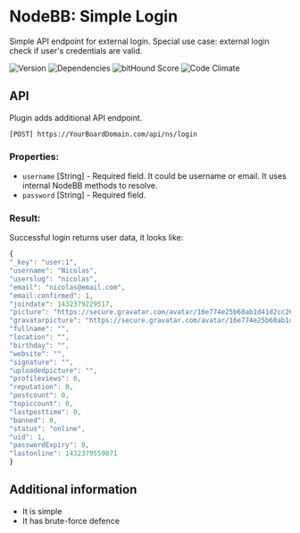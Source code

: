 # NodeBB: Simple Login

Simple API endpoint for external login. Special use case: external login check if user's credentials are valid.

![Version](https://img.shields.io/npm/v/nodebb-plugin-ns-login.svg)
![Dependencies](https://david-dm.org/NicolasSiver/nodebb-plugin-ns-login.svg)
![bitHound Score](https://www.bithound.io/github/NicolasSiver/nodebb-plugin-ns-login/badges/score.svg)
![Code Climate](https://img.shields.io/codeclimate/github/NicolasSiver/nodebb-plugin-ns-login.svg)

## API

Plugin adds additional API endpoint.

    [POST] https://YourBoardDomain.com/api/ns/login
    
### Properties:

- `username` [String] - Required field. It could be username or email. It uses internal NodeBB methods to resolve.
- `password` [String] - Required field.

### Result:

Successful login returns user data, it looks like:

```js
{
"_key": "user:1",
"username": "Nicolas",
"userslug": "nicolas",
"email": "nicolas@email.com",
"email:confirmed": 1,
"joindate": 1432379229517,
"picture": "https://secure.gravatar.com/avatar/16e774e25b68ab1d41d2cc269a29983a?size=128&default=identicon&rating=pg",
"gravatarpicture": "https://secure.gravatar.com/avatar/16e774e25b68ab1d41d2cc269a29983a?size=128&default=identicon&rating=pg",
"fullname": "",
"location": "",
"birthday": "",
"website": "",
"signature": "",
"uploadedpicture": "",
"profileviews": 0,
"reputation": 0,
"postcount": 0,
"topiccount": 0,
"lastposttime": 0,
"banned": 0,
"status": "online",
"uid": 1,
"passwordExpiry": 0,
"lastonline": 1432379559871
}
```

## Additional information

- It is simple
- It has brute-force defence
